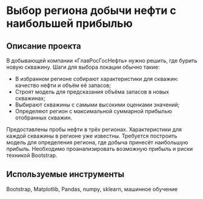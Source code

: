 # Выбор региона добычи нефти с наибольшей прибылью
## Описание проекта
В добывающей компании «ГлавРосГосНефть» нужно решить, где бурить новую скважину. Шаги для выбора локации обычно такие:
- В избранном регионе собирают характеристики для скважин: качество нефти и объём её запасов;
- Строят модель для предсказания объёма запасов в новых скважинах;
- Выбирают скважины с самыми высокими оценками значений;
- Определяют регион с максимальной суммарной прибылью отобранных скважин.

Предоставлены пробы нефти в трёх регионах. Характеристики для каждой скважины в регионе уже известны. 
Требуется построить модель для определения региона, где добыча принесёт наибольшую прибыль. 
Необходимо проанализировать возможную прибыль и риски техникой Bootstrap.
## Используемые инструменты
Bootstrap, Matplotlib, Pandas, numpy, sklearn, машинное обучение
